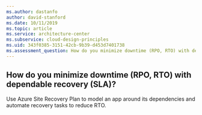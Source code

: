 ```yaml
---
ms.author: dastanfo
author: david-stanford
ms.date: 10/11/2019
ms.topic: article
ms.service: architecture-center
ms.subservice: cloud-design-principles
ms.uid: 343f0385-3151-42cb-9b39-d453d7401738
ms.assessment_question: How do you minimize downtime (RPO, RTO) with dependable recovery (SLA)?
---
```

## How do you minimize downtime (RPO, RTO) with dependable recovery (SLA)?

Use Azure Site Recovery Plan to model an app around its dependencies and automate recovery tasks to reduce RTO.
